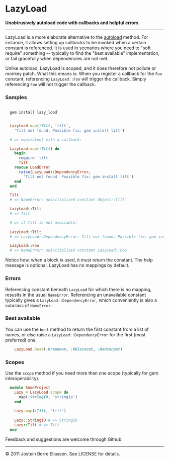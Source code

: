 
LazyLoad
========

**Unobtrusively autoload code with callbacks and helpful errors**

---

LazyLoad is a more elaborate alternative to the [autoload](http://ruby-doc.org/core/classes/Module.html#M000443) method. For instance, it allows setting up callbacks to be invoked when a certain constant is referenced. It is used in scenarios where you need to "soft require" something -- typically to find the "best available" implementation, or fail gracefully when dependencies are not met.

Unlike autoload, LazyLoad is scoped, and it does therefore not pollute or monkey patch. What this means is: When you register a callback for the `Foo` constant, referencing `LazyLoad::Foo` will trigger the callback. Simply referencing `Foo` will not trigger the callback.

### Samples

```bash
  
  gem install lazy_load`

```

```ruby

  LazyLoad.map(:Tilt, 'tilt',
    'Tilt not found. Possible fix: gem install tilt')

  # or equivalent with a callback:

  LazyLoad.map(:Tilt) do
    begin
      require 'tilt'
      Tilt
    rescue LoadError
      raise(LazyLoad::DependencyError,
        'Tilt not found. Possible fix: gem install tilt')
    end
  end

  Tilt
  # => NameError: uninitialized constant Object::Tilt

  LazyLoad::Tilt
  # => Tilt

  # or if Tilt is not available:
  
  LazyLoad::Tilt
  # => LazyLoad::DependencyError: Tilt not found. Possible fix: gem install tilt'

  LazyLoad::Foo
  # => NameError: uninitialized constant LazyLoad::Foo

```

Notice how, when a block is used, it must return the constant. The help message is optional. LazyLoad has no mappings by default.


### Errors

Referencing constant beneath `LazyLoad` for which there is no mapping, resuslts in the usual `NameError`. Referencing an unavailable constant typically gives a `LazyLoad::DependencyError`, which conveniently is also a subclass of `NameError`.


### Best available

You can use the `best` method to return the first constant from a list of names, or else raise a `LazyLoad::DependencyError` for the first (most preferred) one.

```ruby
    LazyLoad.best(:Kramdown, :RDiscount, :Redcarpet)

```


### Scopes

Use the `scope` method if you need more than one scope (typically for gem interoperability).

```ruby
  module SomeProject
    Lazy = LazyLoad.scope do
      map(:StringIO, 'stringio')
    end
    
    Lazy.map(:Tilt, 'tilt')
  
    Lazy::StringIO # => StringIO
    Lazy::Tilt # => Tilt
  end
```

Feedback and suggestions are welcome through Github.

---

© 2011 Jostein Berre Eliassen. See LICENSE for details.

